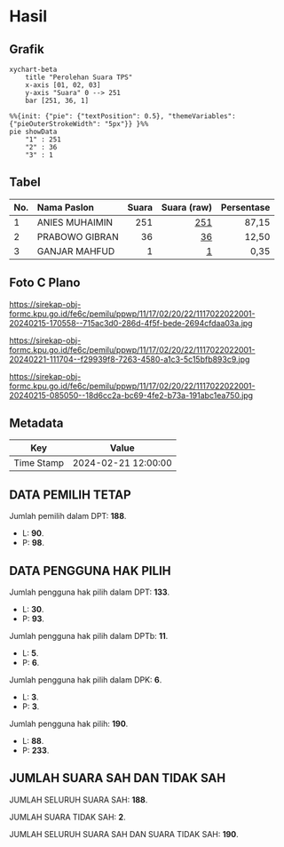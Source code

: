 # Hasil

## Grafik

```mermaid
xychart-beta
    title "Perolehan Suara TPS"
    x-axis [01, 02, 03]
    y-axis "Suara" 0 --> 251
    bar [251, 36, 1]
```

```mermaid
%%{init: {"pie": {"textPosition": 0.5}, "themeVariables": {"pieOuterStrokeWidth": "5px"}} }%%
pie showData
    "1" : 251
    "2" : 36
    "3" : 1
```

## Tabel

| No. | Nama Paslon    | Suara | Suara (raw) | Persentase |
|:--- |:-------------- | -----:| -----------:| ----------:|
| 1   | ANIES MUHAIMIN | 251   | [251][p-1]  | 87,15      |
| 2   | PRABOWO GIBRAN | 36    | [36][p-2]   | 12,50      |
| 3   | GANJAR MAHFUD  | 1     | [1][p-3]    | 0,35       |


[p-1]: https://github.com/gigit-pemilu/pemilu-2024-11-aceh/blob/main/pilpres/hitung-suara/sub/11-aceh/sub/17-bener-meriah/sub/02-permata/sub/2022-pemango/sub/001-tps/sub/paslon-1.txt
[p-2]: https://github.com/gigit-pemilu/pemilu-2024-11-aceh/blob/main/pilpres/hitung-suara/sub/11-aceh/sub/17-bener-meriah/sub/02-permata/sub/2022-pemango/sub/001-tps/sub/paslon-2.txt
[p-3]: https://github.com/gigit-pemilu/pemilu-2024-11-aceh/blob/main/pilpres/hitung-suara/sub/11-aceh/sub/17-bener-meriah/sub/02-permata/sub/2022-pemango/sub/001-tps/sub/paslon-3.txt

## Foto C Plano

https://sirekap-obj-formc.kpu.go.id/fe6c/pemilu/ppwp/11/17/02/20/22/1117022022001-20240215-170558--715ac3d0-286d-4f5f-bede-2694cfdaa03a.jpg

https://sirekap-obj-formc.kpu.go.id/fe6c/pemilu/ppwp/11/17/02/20/22/1117022022001-20240221-111704--f29939f8-7263-4580-a1c3-5c15bfb893c9.jpg

https://sirekap-obj-formc.kpu.go.id/fe6c/pemilu/ppwp/11/17/02/20/22/1117022022001-20240215-085050--18d6cc2a-bc69-4fe2-b73a-191abc1ea750.jpg


## Metadata

| Key        | Value               |
| ---------- | ------------------- |
| Time Stamp | 2024-02-21 12:00:00 |


## DATA PEMILIH TETAP

Jumlah pemilih dalam DPT: **188**.
 * L: **90**.
 * P: **98**.

## DATA PENGGUNA HAK PILIH

Jumlah pengguna hak pilih dalam DPT: **133**.
 * L: **30**.
 * P: **93**.

Jumlah pengguna hak pilih dalam DPTb: **11**.
 * L: **5**.
 * P: **6**.

Jumlah pengguna hak pilih dalam DPK: **6**.
 * L: **3**.
 * P: **3**.

Jumlah pengguna hak pilih: **190**.
 * L: **88**.
 * P: **233**.

## JUMLAH SUARA SAH DAN TIDAK SAH

JUMLAH SELURUH SUARA SAH: **188**.

JUMLAH SUARA TIDAK SAH: **2**.

JUMLAH SELURUH SUARA SAH DAN SUARA TIDAK SAH: **190**.


